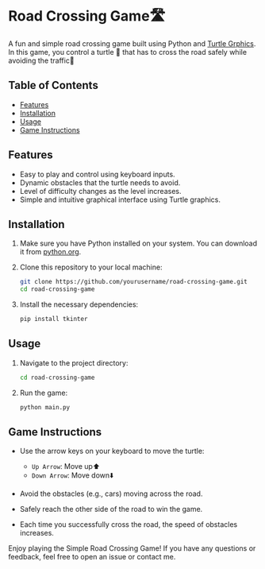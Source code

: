 # Road Crossing Game🛣️

A fun and simple road crossing game built using Python and [Turtle Grphics](https://docs.python.org/3/library/turtle.html).
In this game, you control a turtle 🐢 that has to cross the road safely while avoiding the traffic🚗

## Table of Contents
- [Features](#features)
- [Installation](#installation)
- [Usage](#usage)
- [Game Instructions](#game-instructions)

## Features
- Easy to play and control using keyboard inputs.
- Dynamic obstacles that the turtle needs to avoid.
- Level of difficulty changes as the level increases.
- Simple and intuitive graphical interface using Turtle graphics.

## Installation
1. Make sure you have Python installed on your system. You can download it from [python.org](https://www.python.org/).

2. Clone this repository to your local machine:
    ```sh
    git clone https://github.com/yourusername/road-crossing-game.git
    cd road-crossing-game
    ```

3. Install the necessary dependencies:
    ```sh
    pip install tkinter
    ```

## Usage
1. Navigate to the project directory:
    ```sh
    cd road-crossing-game
    ```

2. Run the game:
    ```sh
    python main.py
    ```

## Game Instructions
- Use the arrow keys on your keyboard to move the turtle:
  - `Up Arrow`: Move up⬆️
  - `Down Arrow`: Move down⬇️
  
- Avoid the obstacles (e.g., cars) moving across the road.
- Safely reach the other side of the road to win the game.
- Each time you successfully cross the road, the speed of obstacles increases.



Enjoy playing the Simple Road Crossing Game! If you have any questions or feedback, feel free to open an issue or contact me.


